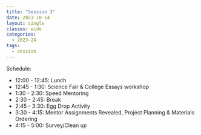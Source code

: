 ```yaml
---
title: "Session 3"
date: 2023-10-14
layout: single
classes: wide
categories:
  - 2023-24
tags:
  - session
---
```


Schedule:
- 12:00 - 12:45: Lunch
- 12:45 - 1:30: Science Fair & College Essays workshop
- 1:30 - 2:30: Speed Mentoring
- 2:30 - 2:45: Break
- 2:45 - 3:30: Egg Drop Activity
- 3:30 - 4:15: Mentor Assignments Revealed, Project Planning & Materials Ordering
- 4:15 - 5:00: Survey/Clean up
